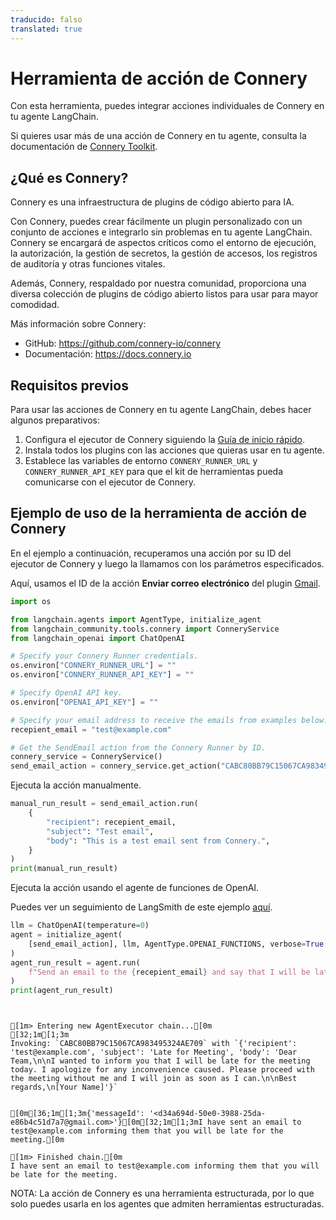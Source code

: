 ```yaml
---
traducido: falso
translated: true
---
```


# Herramienta de acción de Connery

Con esta herramienta, puedes integrar acciones individuales de Connery en tu agente LangChain.

Si quieres usar más de una acción de Connery en tu agente,
consulta la documentación de [Connery Toolkit](/docs/integrations/toolkits/connery).

## ¿Qué es Connery?

Connery es una infraestructura de plugins de código abierto para IA.

Con Connery, puedes crear fácilmente un plugin personalizado con un conjunto de acciones e integrarlo sin problemas en tu agente LangChain.
Connery se encargará de aspectos críticos como el entorno de ejecución, la autorización, la gestión de secretos, la gestión de accesos, los registros de auditoría y otras funciones vitales.

Además, Connery, respaldado por nuestra comunidad, proporciona una diversa colección de plugins de código abierto listos para usar para mayor comodidad.

Más información sobre Connery:

- GitHub: https://github.com/connery-io/connery
- Documentación: https://docs.connery.io

## Requisitos previos

Para usar las acciones de Connery en tu agente LangChain, debes hacer algunos preparativos:

1. Configura el ejecutor de Connery siguiendo la [Guía de inicio rápido](https://docs.connery.io/docs/runner/quick-start/).
2. Instala todos los plugins con las acciones que quieras usar en tu agente.
3. Establece las variables de entorno `CONNERY_RUNNER_URL` y `CONNERY_RUNNER_API_KEY` para que el kit de herramientas pueda comunicarse con el ejecutor de Connery.

## Ejemplo de uso de la herramienta de acción de Connery

En el ejemplo a continuación, recuperamos una acción por su ID del ejecutor de Connery y luego la llamamos con los parámetros especificados.

Aquí, usamos el ID de la acción **Enviar correo electrónico** del plugin [Gmail](https://github.com/connery-io/gmail).

```python
import os

from langchain.agents import AgentType, initialize_agent
from langchain_community.tools.connery import ConneryService
from langchain_openai import ChatOpenAI

# Specify your Connery Runner credentials.
os.environ["CONNERY_RUNNER_URL"] = ""
os.environ["CONNERY_RUNNER_API_KEY"] = ""

# Specify OpenAI API key.
os.environ["OPENAI_API_KEY"] = ""

# Specify your email address to receive the emails from examples below.
recepient_email = "test@example.com"

# Get the SendEmail action from the Connery Runner by ID.
connery_service = ConneryService()
send_email_action = connery_service.get_action("CABC80BB79C15067CA983495324AE709")
```

Ejecuta la acción manualmente.

```python
manual_run_result = send_email_action.run(
    {
        "recipient": recepient_email,
        "subject": "Test email",
        "body": "This is a test email sent from Connery.",
    }
)
print(manual_run_result)
```

Ejecuta la acción usando el agente de funciones de OpenAI.

Puedes ver un seguimiento de LangSmith de este ejemplo [aquí](https://smith.langchain.com/public/a37d216f-c121-46da-a428-0e09dc19b1dc/r).

```python
llm = ChatOpenAI(temperature=0)
agent = initialize_agent(
    [send_email_action], llm, AgentType.OPENAI_FUNCTIONS, verbose=True
)
agent_run_result = agent.run(
    f"Send an email to the {recepient_email} and say that I will be late for the meeting."
)
print(agent_run_result)
```

```output


[1m> Entering new AgentExecutor chain...[0m
[32;1m[1;3m
Invoking: `CABC80BB79C15067CA983495324AE709` with `{'recipient': 'test@example.com', 'subject': 'Late for Meeting', 'body': 'Dear Team,\n\nI wanted to inform you that I will be late for the meeting today. I apologize for any inconvenience caused. Please proceed with the meeting without me and I will join as soon as I can.\n\nBest regards,\n[Your Name]'}`


[0m[36;1m[1;3m{'messageId': '<d34a694d-50e0-3988-25da-e86b4c51d7a7@gmail.com>'}[0m[32;1m[1;3mI have sent an email to test@example.com informing them that you will be late for the meeting.[0m

[1m> Finished chain.[0m
I have sent an email to test@example.com informing them that you will be late for the meeting.
```

NOTA: La acción de Connery es una herramienta estructurada, por lo que solo puedes usarla en los agentes que admiten herramientas estructuradas.
